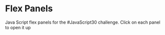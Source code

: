 # Flex Panels #
Java Script flex panels for the #JavaScript30 challenge.
Click on each panel to open it up